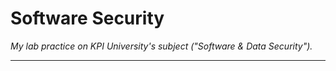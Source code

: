 # Software Security 
<i> My lab practice on KPI University's subject ("Software & Data Security").</i>
<hr>